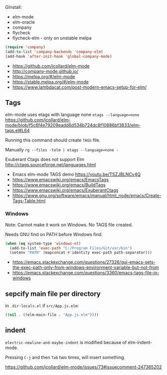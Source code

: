 GInstall:
- elm-mode
- elm-oracle
- company
- flycheck
- flycheck-elm - only on unstable melpa

```lisp
(require 'company)
(add-to-list 'company-backends 'company-elm)
(add-hook 'after-init-hook 'global-company-mode)
```

- https://github.com/jcollard/elm-mode
- http://company-mode.github.io/
- https://melpa.org/#/elm-mode
- https://stable.melpa.org/#/elm-mode
- https://www.lambdacat.com/post-modern-emacs-setup-for-elm/

## Tags

elm-mode uses etags with language none `etags --language=none` https://github.com/jcollard/elm-mode/blob/f5c6f4e79209eadd6d534b724dc8f10886bf3833/elm-tags.el#L64

Running this command should create `TAGS` file.

Manually `rg --files -telm | etags --language=none -`

Exuberant Ctags does not support Elm http://ctags.sourceforge.net/languages.html

- Emacs elm-mode TAGS demo https://youtu.be/TSZJBLNCv4Q
- https://www.emacswiki.org/emacs/EmacsTags
- https://www.emacswiki.org/emacs/BuildTags
- https://www.emacswiki.org/emacs/ExuberantCtags
- https://www.gnu.org/software/emacs/manual/html_node/emacs/Create-Tags-Table.html

### Windows

Note: Cannot make it work on Windows. No TAGS file created.

Needs GNU find on PATH before Windows find.

```lisp
(when (eq system-type 'windows-nt)
  (add-to-list 'exec-path "C:/Program Files/Git/usr/bin")
  (setenv "PATH" (mapconcat #'identity exec-path path-separator)))
```

- https://emacs.stackexchange.com/questions/27326/gui-emacs-sets-the-exec-path-only-from-windows-environment-variable-but-not-from
- https://emacs.stackexchange.com/questions/3360/emacs-tags-file-in-windows

## sepcify main file per directory

in `.dir-locals.el` if `src/App.js.elm`:

```lisp
((nil . ((elm-main-file . "App.js.elm"))))
```

## indent

`electric-newline-and-maybe-indent` is modified because of elm-indent-mode.

Pressing `C-j` and then `Tab` two times, will insert something.

https://github.com/jcollard/elm-mode/issues/73#issuecomment-247365202
